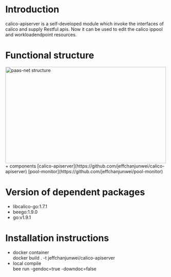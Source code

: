 # Introduction
calico-apiserver is a self-developed module which invoke the interfaces of calico and supply Restful apis. Now it can be used to edit the calico ippool and workloadendpoint resources. 

# Functional structure
<img src="https://github.com/jeffchanjunwei/calico-apiserver/raw/master/paas-net.png" width = "500" height = "300" alt="paas-net structure" align=center />
+ components 
[calico-apiserver](https://github.com/jeffchanjunwei/calico-apiserver)
[pool-monitor](https://github.com/jeffchanjunwei/pool-monitor)


# Version of dependent packages
+ libcalico-go:1.7.1
+ beego:1.9.0
+ go:v1.9.1

# Installation instructions
- docker container  
  docker build . -t jeffchanjunwei/calico-apiserver
- local compile  
  bee run -gendoc=true -downdoc=false

